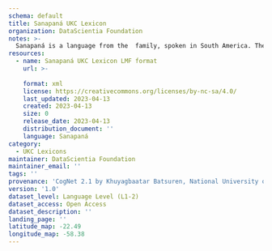 ```yaml
---
schema: default
title: Sanapaná UKC Lexicon
organization: DataScientia Foundation
notes: >-
  Sanapaná is a language from the  family, spoken in South America. The UKC Lexicon of Sanapaná is represented as a lexico-semantic network. It consists of words, word senses, synsets, as well as sense-level and synset-level relationships.
resources:
  - name: Sanapaná UKC Lexicon LMF format
    url: >-
      
    format: xml
    license: https://creativecommons.org/licenses/by-nc-sa/4.0/
    last_updated: 2023-04-13
    created: 2023-04-13
    size: 0
    release_date: 2023-04-13
    distribution_document: ''
    language: Sanapaná
category:
  - UKC Lexicons
maintainer: DataScientia Foundation
maintainer_email: ''
tags: ''
provenance: 'CogNet 2.1 by Khuyagbaatar Batsuren, National University of Mongolia (http://cognet.ukc.disi.unitn.it); Native Languages of the Americas 2021.11. by Laura Redish and Orrin Lewis (http://www.native-languages.org); Princeton WordNet 2.1 by Princeton University (https://wordnet.princeton.edu)'
version: '1.0'
dataset_level: Language Level (L1-2)
dataset_access: Open Access
dataset_description: ''
landing_page: ''
latitude_map: -22.49
longitude_map: -58.38
---
```

